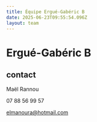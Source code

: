 ```yaml
---
title: Équipe Ergué-Gabéric B
date: 2025-06-23T09:55:54.096Z
layout: team
---
```


# Ergué-Gabéric B



## contact 

Maël Rannou

07 88 56 99 57

elmanoura@hotmail.com


